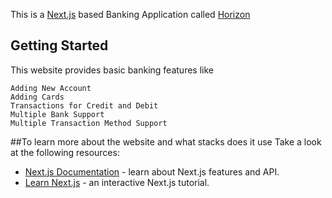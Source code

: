 This is a [Next.js](https://nextjs.org/) based Banking Application called [Horizon]('https://github.com/divyamth/bankingApp')
## Getting Started

This website provides basic banking features like
```
Adding New Account
Adding Cards
Transactions for Credit and Debit
Multiple Bank Support
Multiple Transaction Method Support
```


##To learn more about the website and what stacks does it use
Take a look at the following resources:

- [Next.js Documentation](https://nextjs.org/docs) - learn about Next.js features and API.
- [Learn Next.js](https://nextjs.org/learn) - an interactive Next.js tutorial.
